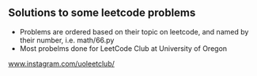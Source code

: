 ## Solutions to some leetcode problems
- Problems are ordered based on their topic on leetcode, and named by their number, i.e. math/66.py
- Most probelms done for LeetCode Club at University of Oregon

www.instagram.com/uoleetclub/
